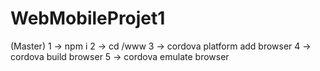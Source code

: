 # WebMobileProjet1

(Master)
1 -> npm i
2 -> cd /www
3 -> cordova platform add browser
4 -> cordova build browser
5 -> cordova emulate browser
